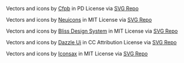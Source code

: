 Vectors and icons by <a href="https://github.com/cfpb/design-system?ref=svgrepo.com" target="_blank">Cfpb</a> in PD License via <a href="https://www.svgrepo.com/" target="_blank">SVG Repo</a>

Vectors and icons by <a href="https://github.com/neuicons/neu?ref=svgrepo.com" target="_blank">Neuicons</a> in MIT License via <a href="https://www.svgrepo.com/" target="_blank">SVG Repo</a>

Vectors and icons by <a href="https://gitlab.com/bliss-design-system/iconsets?ref=svgrepo.com" target="_blank">Bliss Design System</a> in MIT License via <a href="https://www.svgrepo.com/" target="_blank">SVG Repo</a>

Vectors and icons by <a href="https://dazzleui.gumroad.com/l/dazzleiconsfree?ref=svgrepo.com" target="_blank">Dazzle Ui</a> in CC Attribution License via <a href="https://www.svgrepo.com/" target="_blank">SVG Repo</a>

Vectors and icons by <a href="https://github.com/lusaxweb/iconsax?ref=svgrepo.com" target="_blank">Iconsax</a> in MIT License via <a href="https://www.svgrepo.com/" target="_blank">SVG Repo</a>